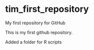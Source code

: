 # tim_first_repository
My first repository for GitHub


This is my first github repository.

Added a folder for R scripts